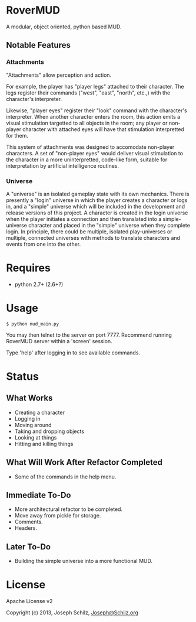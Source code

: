 RoverMUD
========

A modular, object oriented, python based MUD.

Notable Features
----------------

### Attachments
"Attachments" allow perception and action.

For example, the player has "player legs" attached to their character. The legs register their commands ("west", "east", "north", etc.,) with the character's interpreter.

Likewise, "player eyes" register their "look" command with the character's interpreter. When another character enters the room, this action emits a visual stimulation targetted to all objects in the room; any player or non-player character with attached eyes will have that stimulation interpretted for them.

This system of attachments was designed to accomodate non-player characters. A set of "non-player eyes" would deliver visual stimulation to the character in a more uninterpretted, code-like form, suitable for interpretation by artificial intelligence routines.

### Universe
A "universe" is an isolated gameplay state with its own mechanics. There is presently a "login" universe in which the player creates a character or logs in, and a "simple" universe which will be included in the development and release versions of this project. A character is created in the login universe when the player initiates a connection and then translated into a simple-universe character and placed in the "simple" universe when they complete login. In principle, there could be multiple, isolated play-universes or multiple, connected universes with methods to translate characters and events from one into the other.

Requires
========

* python 2.7+ (2.6+?)

Usage
=====

```
$ python mud_main.py
```
    
You may then telnet to the server on port 7777. Recommend running RoverMUD server within a 'screen' session.

Type 'help' after logging in to see available commands.

Status
======

What Works
----------

* Creating a character
* Logging in
* Moving around
* Taking and dropping objects
* Looking at things
* Hitting and killing things

What Will Work After Refactor Completed
---------------------------------------

* Some of the commands in the help menu.


Immediate To-Do
---------------

* More architectural refactor to be completed.
* Move away from pickle for storage.
* Comments.
* Headers.

Later To-Do
-----------

* Building the simple universe into a more functional MUD.


License
=======

Apache License v2

Copyright (c) 2013, Joseph Schilz, Joseph@Schilz.org

